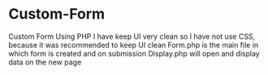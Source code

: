 # Custom-Form
Custom Form Using PHP
I have keep UI very clean so I have not use CSS, because it was recommended to keep UI clean
Form.php is the main file in which form is created and on submission Display.php will open and display data on the new page
